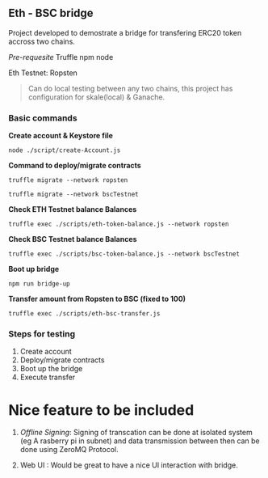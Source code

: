 ## Eth - BSC bridge

Project developed to demostrate a bridge for transfering ERC20 token accross two chains.

*Pre-requesite*
Truffle
npm
node


Eth Testnet: Ropsten

> Can do local testing between any two chains, this project  has configuration for skale(local) & Ganache.

### Basic commands

**Create account & Keystore file**

`
node ./script/create-Account.js
`

**Command to deploy/migrate contracts**

`
truffle migrate --network ropsten
`

`
truffle migrate --network bscTestnet
`


**Check ETH Testnet balance Balances**

`
truffle exec ./scripts/eth-token-balance.js --network ropsten
`

**Check BSC Testnet balance Balances**


`
truffle exec ./scripts/bsc-token-balance.js --network bscTestnet
`

**Boot up bridge**

`
npm run bridge-up
`

**Transfer amount from Ropsten to BSC (fixed to 100)**

`
truffle exec ./scripts/eth-bsc-transfer.js
`

### Steps for testing

1. Create account
2. Deploy/migrate contracts
3. Boot up the bridge
4. Execute transfer

# Nice feature to be included
1. _Offline Signing_: Signing of transcation can be done at isolated system (eg A rasberry pi in subnet) and data transmission between then can be done using ZeroMQ Protocol.

2. Web UI : Would be great to have a nice UI interaction with bridge.
